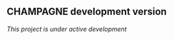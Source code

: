 
## CHAMPAGNE development version

_This project is under active development_
<!--This is the first release of CHAMPAGNE 🎉-->
